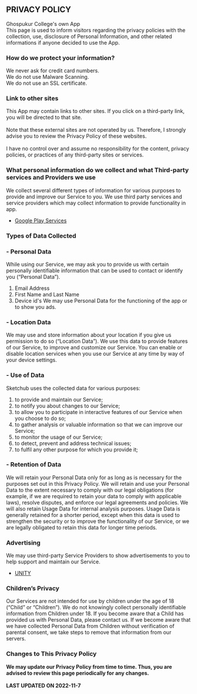 <html lang="en-US"> 
<head>
    <meta charset="UTF-8">
<title> Ghoshpukur College</title>
</head>
</html>

## <b>PRIVACY POLICY</b>
Ghospukur College's own App<br>
This page is used to inform visitors regarding the privacy policies with the collection, use, disclosure of Personal Information, and other related informations if anyone decided to use the App.

### <b>How do we protect your information?</b>
We never ask for credit card numbers. <br>
We do not use Malware Scanning. <br>
We do not use an SSL certificate. <br>

### <b>Link to other sites </b>
This App may contain links to other sites. If you click on a third-party link, you will be directed to that site. <br><br>
Note that these external sites are not operated by us. Therefore, I strongly advise you to review the Privacy Policy of these websites. <br><br>
I have no control over and assume no responsibility for the content, privacy policies, or practices of any third-party sites or services.

### <b>What personal information do we collect and what Third-party services and Providers we use </b>
We collect several different types of information for various purposes to provide and improve our Service to you.
We use third party services and service providers which may collect information to provide functionality in app.
- <a href="https://policies.google.com/privacy">Google Play Services</a>

### <b> Types of Data Collected </b>
### - Personal Data
While using our Service, we may ask you to provide us with certain personally identifiable information that can be used to contact or identify you (“Personal Data”).
1. Email Address
2. First Name and Last Name
3. Device id's
We may use Personal Data for the functioning of the app or to show you ads.

### - Location Data
We may use and store information about your location if you give us permission to do so (“Location Data”). We use this data to provide features of our Service, to improve and customize our Service.
You can enable or disable location services when you use our Service at any time by way of your device settings.

### - Use of Data
Sketchub uses the collected data for various purposes:
1. to provide and maintain our Service; <br>
2. to notify you about changes to our Service; <br>
3. to allow you to participate in interactive features of our Service when you choose to do so; <br>
4. to gather analysis or valuable information so that we can improve our Service; <br>
5. to monitor the usage of our Service; <br>
6. to detect, prevent and address technical issues; <br>
78. to fulfil any other purpose for which you provide it; <br>

### - Retention of Data
We will retain your Personal Data only for as long as is necessary for the purposes set out in this Privacy Policy. We will retain and use your Personal Data to the extent necessary to comply with our legal obligations (for example, if we are required to retain your data to comply with applicable laws), resolve disputes, and enforce our legal agreements and policies.
We will also retain Usage Data for internal analysis purposes. Usage Data is generally retained for a shorter period, except when this data is used to strengthen the security or to improve the functionality of our Service, or we are legally obligated to retain this data for longer time periods.

### <b> Advertising</b>
We may use third-party Service Providers to show advertisements to you to help support and maintain our Service.<br>
- <a href="https://unity3d.com/legal/privacy-policy">UNITY</a>

### <b> Children’s Privacy </b>
Our Services are not intended for use by children under the age of 18 (“Child” or “Children”).
We do not knowingly collect personally identifiable information from Children under 18. If you become aware that a Child has provided us with Personal Data, please contact us. If we become aware that we have collected Personal Data from Children without verification of parental consent, we take steps to remove that information from our servers.

### <b>Changes to This Privacy Policy<b>
We may update our Privacy Policy from time to time. Thus, you are advised to review this page periodically for any changes. 
<br><br>
LAST UPDATED ON 2022-11-7




